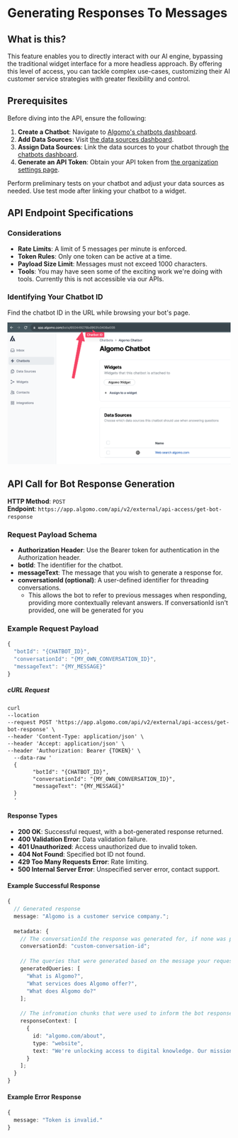 # Generating Responses To Messages

## What is this?

This feature enables you to directly interact with our AI engine, bypassing the traditional widget interface for a more headless approach. By offering this level of access, you can tackle complex use-cases, customizing their AI customer service strategies with greater flexibility and control.

## Prerequisites

Before diving into the API, ensure the following:

1. **Create a Chatbot**: Navigate to [Algomo's chatbots dashboard](https://app.algomo.com/bots).
2. **Add Data Sources**: Visit [the data sources dashboard](https://app.algomo.com/data-sources).
3. **Assign Data Sources**: Link the data sources to your chatbot through [the chatbots dashboard](https://app.algomo.com/bots).
4. **Generate an API Token**: Obtain your API token from [the organization settings page](https://app.algomo.com/settings/general).

Perform preliminary tests on your chatbot and adjust your data sources as needed. Use test mode after linking your chatbot to a widget.

## API Endpoint Specifications

### Considerations

- **Rate Limits**: A limit of 5 messages per minute is enforced.
- **Token Rules**: Only one token can be active at a time.
- **Payload Size Limit**: Messages must not exceed 1000 characters.
- **Tools**: You may have seen some of the exciting work we're doing with tools. Currently this is not accessible via our APIs.

### Identifying Your Chatbot ID

Find the chatbot ID in the URL while browsing your bot's page.

![Chatbot ID](./images/ChatbotID.png)

## API Call for Bot Response Generation

**HTTP Method**: `POST`  
**Endpoint**: `https://app.algomo.com/api/v2/external/api-access/get-bot-response`

### Request Payload Schema

- **Authorization Header**: Use the Bearer token for authentication in the Authorization header.
- **botId**: The identifier for the chatbot.
- **messageText**: The message that you wish to generate a response for.
- **conversationId (optional)**: A user-defined identifier for threading conversations.
  - This allows the bot to refer to previous messages when responding, providing more contextually relevant answers. If conversationId isn't provided, one will be generated for you


### Example Request Payload

```typescript
{
  "botId": "{CHATBOT_ID}", 
  "conversationId": "{MY_OWN_CONVERSATION_ID}", 
  "messageText": "{MY_MESSAGE}" 
}

```
##### cURL Request

```
curl 
--location 
--request POST 'https://app.algomo.com/api/v2/external/api-access/get-bot-response' \
--header 'Content-Type: application/json' \
--header 'Accept: application/json' \
--header 'Authorization: Bearer {TOKEN}' \
  --data-raw '
  {
        "botId": "{CHATBOT_ID}",
        "conversationId": "{MY_OWN_CONVERSATION_ID}",
        "messageText": "{MY_MESSAGE}"
  }
  '
```

#### Response Types

- **200 OK**: Successful request, with a bot-generated response returned.
- **400 Validation Error**: Data validation failure.
- **401 Unauthorized**: Access unauthorized due to invalid token.
- **404 Not Found**: Specified bot ID not found.
- **429 Too Many Requests Error**: Rate limiting.
- **500 Internal Server Error**: Unspecified server error, contact support.


#### Example Successful Response

```typescript
{
  // Generated response
  message: "Algomo is a customer service company.";

  metadata: {
    // The conversationId the response was generated for, if none was provided this will be generated for you
    conversationId: "custom-conversation-id";

    // The queries that were generated based on the message your requested a response to
    generatedQueries: [
      "What is Algomo?",
      "What services does Algomo offer?",
      "What does Algomo do?"
    ];

    // The infromation chunks that were used to inform the bot response
    responseContext: [
      {
        id: "algomo.com/about",
        type: "website",
        text: "We're unlocking access to digital knowledge. Our mission is to democratise access to digital information across every channel, language and geography. Our simple yet powerful platform empowers customers and employees instantly resolve any query, with the least amount of human effort."
      }
    ];
  }
}
```

#### Example Error Response

```typescript
{
  message: "Token is invalid."
}
```


